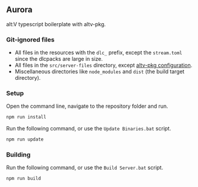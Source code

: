 ## Aurora
alt:V typescript boilerplate with altv-pkg.
### Git-ignored files
- All files in the resources with the `dlc_` prefix, except the `stream.toml` since the dlcpacks are large in size.
- All files in the `src/server-files` directory, except [altv-pkg configuration](https://github.com/altmp/altv-pkg).
- Miscellaneous directories like `node_modules` and `dist` (the build target directory).
### Setup
Open the command line, navigate to the repository folder and run.
```bash
npm run install
```
Run the following command, or use the `Update Binaries.bat` script.
```bash
npm run update
```
### Building
Run the following command, or use the `Build Server.bat` script.
```bash
npm run build
```